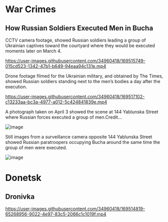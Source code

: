 # War Crimes

## How Russian Soldiers Executed Men in Bucha

CCTV camera footage, showed Russian soldiers leading a group of Ukrainian captives toward the courtyard where they would be executed moments later on March 4.

https://user-images.githubusercontent.com/34960418/169515749-015cd523-1342-47b1-b649-94eaa94c131e.mp4


Drone footage filmed for the Ukrainian military, and obtained by The Times, showed Russian soldiers standing next to the men’s bodies a day after the execution.

https://user-images.githubusercontent.com/34960418/169517102-c13233aa-bc3a-4977-a012-5c424841839e.mp4


A photograph taken on April 3 showed the scene at 144 Yablunska Street where Russian forces executed a group of men.Credit...

![image](https://user-images.githubusercontent.com/34960418/169517163-a200a307-1cb6-4544-8c48-0c2cdef62dc2.png)


Still images from a surveillance camera opposite 144 Yablunska Street showed Russian paratroopers occupying Bucha around the same time the group of men were executed.

![image](https://user-images.githubusercontent.com/34960418/169517258-78d8cb7b-cf53-46fe-9754-41bee3429bd6.png)



# Donetsk

## Dronivka

https://user-images.githubusercontent.com/34960418/169514819-65268956-9022-4e97-83c5-2066c1c1019f.mp4

